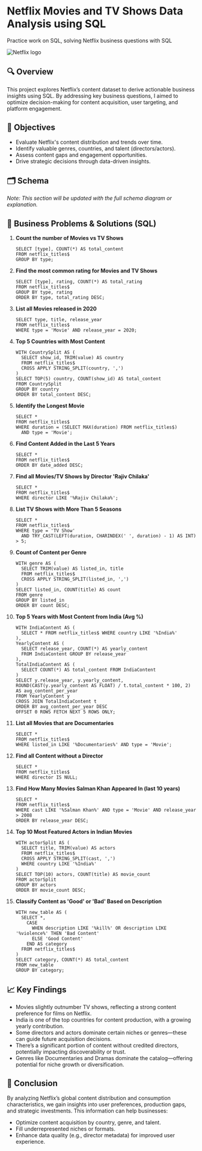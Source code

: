 # Netflix Movies and TV Shows Data Analysis using SQL

Practice work on SQL, solving Netflix business questions with SQL

![Netflix logo]([images/.png](https://github.com/MiebiB/15-business-questions-using-SQL/blob/main/perchE-netflix-disney-aumentato-prezzi-italiani-pagheranno-33-piU-v3-666390.jpg))

<h2>🔍 Overview</h2>
<p>
This project explores Netflix’s content dataset to derive actionable business insights using SQL. By addressing key business questions, I aimed to optimize decision-making for content acquisition, user targeting, and platform engagement.
</p>

<h2>🎯 Objectives</h2>
<ul>
  <li>Evaluate Netflix's content distribution and trends over time.</li>
  <li>Identify valuable genres, countries, and talent (directors/actors).</li>
  <li>Assess content gaps and engagement opportunities.</li>
  <li>Drive strategic decisions through data-driven insights.</li>
</ul>

<h2>🗂️ Schema</h2>
<p><em>Note: This section will be updated with the full schema diagram or explanation.</em></p>

<h2>📌 Business Problems & Solutions (SQL)</h2>

<ol>
  <li>
    <strong>Count the number of Movies vs TV Shows</strong><br />
    <pre><code>SELECT [type], COUNT(*) AS total_content
FROM netflix_titles$
GROUP BY type;</code></pre>
  </li>
  
  <li>
    <strong>Find the most common rating for Movies and TV Shows</strong><br />
    <pre><code>SELECT [type], rating, COUNT(*) AS total_rating
FROM netflix_titles$
GROUP BY type, rating
ORDER BY type, total_rating DESC;</code></pre>
  </li>

  <li>
    <strong>List all Movies released in 2020</strong><br />
    <pre><code>SELECT type, title, release_year
FROM netflix_titles$
WHERE type = 'Movie' AND release_year = 2020;</code></pre>
  </li>

  <li>
    <strong>Top 5 Countries with Most Content</strong><br />
    <pre><code>WITH CountrySplit AS (
  SELECT show_id, TRIM(value) AS country
  FROM netflix_titles$
  CROSS APPLY STRING_SPLIT(country, ',')
)
SELECT TOP(5) country, COUNT(show_id) AS total_content
FROM CountrySplit
GROUP BY country
ORDER BY total_content DESC;</code></pre>
  </li>

  <li>
    <strong>Identify the Longest Movie</strong><br />
    <pre><code>SELECT *
FROM netflix_titles$
WHERE duration = (SELECT MAX(duration) FROM netflix_titles$)
  AND type = 'Movie';</code></pre>
  </li>

  <li>
    <strong>Find Content Added in the Last 5 Years</strong><br />
    <pre><code>SELECT *
FROM netflix_titles$
ORDER BY date_added DESC;</code></pre>
  </li>

  <li>
    <strong>Find all Movies/TV Shows by Director 'Rajiv Chilaka'</strong><br />
    <pre><code>SELECT *
FROM netflix_titles$
WHERE director LIKE '%Rajiv Chilaka%';</code></pre>
  </li>

  <li>
    <strong>List TV Shows with More Than 5 Seasons</strong><br />
    <pre><code>SELECT *
FROM netflix_titles$
WHERE type = 'TV Show'
  AND TRY_CAST(LEFT(duration, CHARINDEX(' ', duration) - 1) AS INT) > 5;</code></pre>
  </li>

  <li>
    <strong>Count of Content per Genre</strong><br />
    <pre><code>WITH genre AS (
  SELECT TRIM(value) AS listed_in, title
  FROM netflix_titles$
  CROSS APPLY STRING_SPLIT(listed_in, ',')
)
SELECT listed_in, COUNT(title) AS count
FROM genre
GROUP BY listed_in
ORDER BY count DESC;</code></pre>
  </li>

  <li>
    <strong>Top 5 Years with Most Content from India (Avg %)</strong><br />
    <pre><code>WITH IndiaContent AS (
  SELECT * FROM netflix_titles$ WHERE country LIKE '%India%'
),
YearlyContent AS (
  SELECT release_year, COUNT(*) AS yearly_content
  FROM IndiaContent GROUP BY release_year
),
TotalIndiaContent AS (
  SELECT COUNT(*) AS total_content FROM IndiaContent
)
SELECT y.release_year, y.yearly_content,
ROUND(CAST(y.yearly_content AS FLOAT) / t.total_content * 100, 2) AS avg_content_per_year
FROM YearlyContent y
CROSS JOIN TotalIndiaContent t
ORDER BY avg_content_per_year DESC
OFFSET 0 ROWS FETCH NEXT 5 ROWS ONLY;</code></pre>
  </li>

  <li>
    <strong>List all Movies that are Documentaries</strong><br />
    <pre><code>SELECT *
FROM netflix_titles$
WHERE listed_in LIKE '%Documentaries%' AND type = 'Movie';</code></pre>
  </li>

  <li>
    <strong>Find all Content without a Director</strong><br />
    <pre><code>SELECT *
FROM netflix_titles$
WHERE director IS NULL;</code></pre>
  </li>

  <li>
    <strong>Find How Many Movies Salman Khan Appeared In (last 10 years)</strong><br />
    <pre><code>SELECT *
FROM netflix_titles$
WHERE cast LIKE '%Salman Khan%' AND type = 'Movie' AND release_year > 2008
ORDER BY release_year DESC;</code></pre>
  </li>

  <li>
    <strong>Top 10 Most Featured Actors in Indian Movies</strong><br />
    <pre><code>WITH actorSplit AS (
  SELECT title, TRIM(value) AS actors
  FROM netflix_titles$
  CROSS APPLY STRING_SPLIT(cast, ',')
  WHERE country LIKE '%India%'
)
SELECT TOP(10) actors, COUNT(title) AS movie_count
FROM actorSplit
GROUP BY actors
ORDER BY movie_count DESC;</code></pre>
  </li>

  <li>
    <strong>Classify Content as 'Good' or 'Bad' Based on Description</strong><br />
    <pre><code>WITH new_table AS (
  SELECT *,
    CASE
      WHEN description LIKE '%kill%' OR description LIKE '%violence%' THEN 'Bad Content'
      ELSE 'Good Content'
    END AS category
  FROM netflix_titles$
)
SELECT category, COUNT(*) AS total_content
FROM new_table
GROUP BY category;</code></pre>
  </li>
</ol>

<h2>📈 Key Findings</h2>
<ul>
  <li>Movies slightly outnumber TV shows, reflecting a strong content preference for films on Netflix.</li>
  <li>India is one of the top countries for content production, with a growing yearly contribution.</li>
  <li>Some directors and actors dominate certain niches or genres—these can guide future acquisition decisions.</li>
  <li>There’s a significant portion of content without credited directors, potentially impacting discoverability or trust.</li>
  <li>Genres like Documentaries and Dramas dominate the catalog—offering potential for niche growth or diversification.</li>
</ul>

<h2>🧠 Conclusion</h2>
<p>
By analyzing Netflix’s global content distribution and consumption characteristics, we gain insights into user preferences, production gaps, and strategic investments. This information can help businesses:
</p>
<ul>
  <li>Optimize content acquisition by country, genre, and talent.</li>
  <li>Fill underrepresented niches or formats.</li>
  <li>Enhance data quality (e.g., director metadata) for improved user experience.</li>
</ul>
